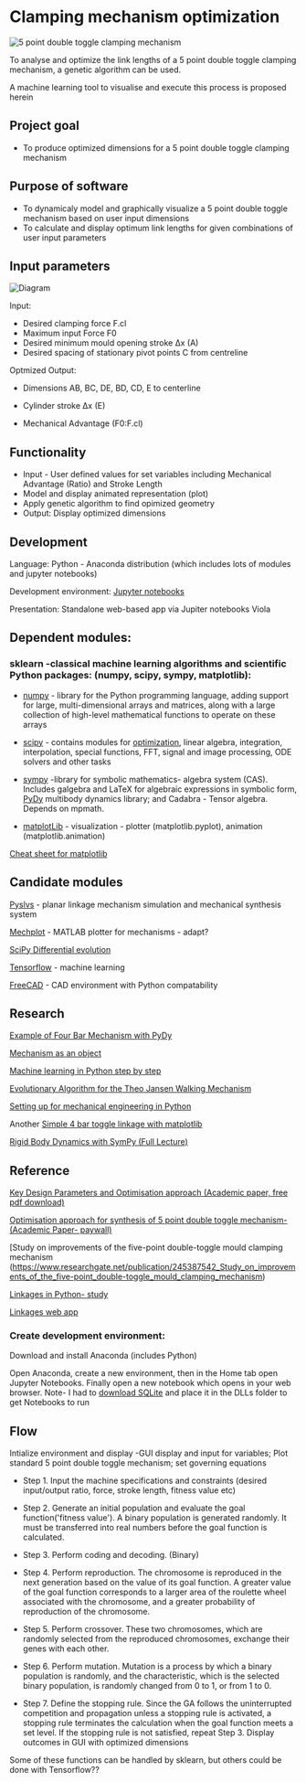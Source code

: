 # Clamping mechanism optimization


![5 point double toggle clamping mechanism](https://github.com/plastic-hub/products/blob/master/projects/industrial-injector/clamping-mechanism/optimize/double-toggle-clamping-mechanism.png)

To analyse and optimize the link lengths of a 5 point double toggle clamping mechanism, a genetic algorithm can be used.

A machine learning tool to visualise and execute this process is proposed herein


## Project goal

- To produce optimized dimensions for a 5 point double toggle clamping mechanism

## Purpose of software

- To dynamicaly model and graphically visualize a 5 point double toggle mechanism based on user input dimensions 
- To calculate and display optimum link lengths for given combinations of user input parameters

## Input parameters

![Diagram](https://github.com/plastic-hub/products/blob/master/projects/industrial-injector/clamping-mechanism/optimize/Five-point-double-toggle-clamping-mechanism-of-the-injection-molding-machine.png)

Input: 

- Desired clamping force F.cl
- Maximum input Force F0
- Desired minimum mould opening stroke Δx (A)
- Desired spacing of stationary pivot points C from centreline

Optmized Output:

- Dimensions AB, BC, DE, BD, CD, E to centerline

- Cylinder stroke Δx (E)

- Mechanical Advantage (F0:F.cl)

## Functionality

- Input - User defined values for set variables including Mechanical Advantage (Ratio) and Stroke Length
- Model and display animated representation (plot)
- Apply genetic algorithm to find opimized geometry
- Output: Display optimized dimensions


## Development

Language: Python - Anaconda distribution (which includes lots of modules and jupyter notebooks)

Development environment: [Jupyter notebooks](https://jupyter.org/)

Presentation: Standalone web-based app via Jupiter notebooks Viola


## Dependent modules:

### sklearn -classical machine learning algorithms and scientific Python packages: (numpy, scipy, sympy, matplotlib):
    
- [numpy](https://github.com/numpy/numpy) -  library for the Python programming language, adding support for large, multi-dimensional arrays and matrices, along with a large collection of high-level mathematical functions to operate on these arrays

- [scipy](https://github.com/scipy/scipy) -  contains modules for [optimization](https://docs.scipy.org/doc/scipy/reference/optimize.html), linear algebra, integration, interpolation, special functions, FFT, signal and image processing, ODE solvers and other tasks

- [sympy](https://github.com/sympy/sympy) -library for symbolic mathematics- algebra system (CAS). Includes galgebra and LaTeX for algebraic expressions in symbolic form, [PyDy](https://github.com/pydy/pydy) multibody dynamics library; and Cadabra - Tensor algebra. Depends on mpmath.

- [matplotLib](https://github.com/matplotlib/matplotlib) - visualization - plotter (matplotlib.pyplot), animation (matplotlib.animation)


[Cheat sheet for matplotlib](https://s3.amazonaws.com/assets.datacamp.com/blog_assets/Python_Matplotlib_Cheat_Sheet.pdf)


## Candidate modules


[Pyslvs](https://github.com/KmolYuan/Pyslvs-UI) - planar linkage mechanism simulation and mechanical synthesis system

[Mechplot](https://github.com/jlblancoc/mechplot) - MATLAB plotter for mechanisms - adapt?

[SciPy Differential evolution](https://docs.scipy.org/doc/scipy/reference/generated/scipy.optimize.differential_evolution.html)

[Tensorflow](https://github.com/tensorflow/tensorflow) - machine learning

[FreeCAD](https://www.freecadweb.org/) - CAD environment with Python compatability


## Research

[Example of Four Bar Mechanism with PyDy](https://github.com/pydy/pydy/blob/master/examples/four_bar_linkage/four_bar_linkage_with_motion_constrained_link.ipynb)

[Mechanism as an object](http://firsttimeprogrammer.blogspot.com/2015/02/crankshaft-connecting-rod-and-piston.html)

[Machine learning in Python step by step](https://machinelearningmastery.com/machine-learning-in-python-step-by-step/)

[Evolutionary Algorithm for the Theo Jansen Walking Mechanism](https://stackoverflow.com/questions/6573415/evolutionary-algorithm-for-the-theo-jansen-walking-mechanism)

[Setting up for mechanical engineering in Python](https://andypi.co.uk/2018/08/14/python-for-mechanical-engineers-rail-brake-distance-calculations/)

Another [Simple 4 bar toggle linkage with matplotlib](https://github.com/Rod-Persky/Simple-Four-Bar)

[Rigid Body Dynamics with SymPy (Full Lecture)](https://www.youtube.com/watch?v=r4piIKV4sDw)


## Reference

[Key Design Parameters and Optimisation approach (Academic paper, free pdf download)](https://link.springer.com/article/10.1007/s12008-014-0245-0?shared-article-renderer)

[Optimisation approach for synthesis of 5 point double toggle mechanism- (Academic Paper- paywall)](https://link.springer.com/article/10.1007/s12008-014-0245-0?shared-article-renderer)

[Study on improvements of the five-point double-toggle mould clamping mechanism (https://www.researchgate.net/publication/245387542_Study_on_improvements_of_the_five-point_double-toggle_mould_clamping_mechanism)

[Linkages in Python- study](https://x.st/linkages/)

[Linkages web app](https://x.st/linkages/web/)



### Create development environment:

Download and install Anaconda (includes Python)

Open Anaconda, create a new environment, then in the Home tab open Jupyter Notebooks. Finally open a new notebook which opens in your web browser.
Note- I had to [download SQLite](https://www.sqlite.org/download.html) and place it in the DLLs folder to get Notebooks to run

## Flow


Intialize environment and display -GUI display and input for variables; Plot standard 5 point double toggle mechanism; set governing equations

  
- Step 1. Input the machine specifications and constraints (desired input/output ratio, force, stroke length, fitness value etc)

- Step 2. Generate an initial population and evaluate the goal function('fitness value'). A binary population is generated randomly. It must be transferred into real numbers before the goal function is calculated. 

- Step 3. Perform coding and decoding. (Binary)

- Step 4. Perform reproduction.  The chromosome is reproduced in the next generation based on the value of its goal function. A greater value of the goal function corresponds to a larger area of the roulette wheel associated with the chromosome, and a greater probability of reproduction of the chromosome.

- Step 5. Perform crossover. These two chromosomes, which are randomly selected from the reproduced chromosomes,
exchange their genes with each other. 

- Step 6. Perform mutation. Mutation is a process by which a binary population is randomly, and the characteristic, which is
the selected binary population, is randomly changed from 0 to 1, or from 1 to 0. 

- Step 7. Define the stopping rule. Since the GA follows the uninterrupted competition and propagation unless a stopping
rule is activated, a stopping rule terminates the calculation when the goal function meets a set level. If the stopping rule
is not satisfied, repeat Step 3. Display outcomes in GUI with optimized dimensions


Some of these functions can be handled by sklearn, but others could be done with Tensorflow??
